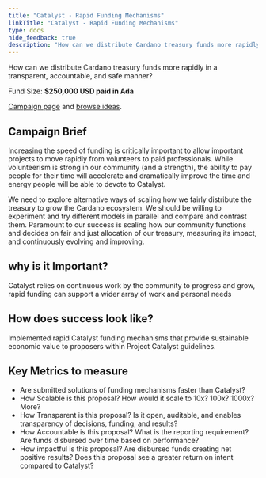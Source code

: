 ```yaml
---
title: "Catalyst - Rapid Funding Mechanisms"
linkTitle: "Catalyst - Rapid Funding Mechanisms"
type: docs
hide_feedback: true
description: "How can we distribute Cardano treasury funds more rapidly in a transparent, accountable, and safe manner?"
---
```

How can we distribute Cardano treasury funds more rapidly in a transparent, accountable, and safe manner?

Fund Size: **$250,000 USD paid in Ada**

[Campaign page](https://cardano.ideascale.com/a/campaign-home/26236) and [browse ideas](https://cardano.ideascale.com/a/ideas/top/campaign-filter/byids/campaigns/26236/stage/unspecified).

## Campaign Brief
Increasing the speed of funding is critically important to allow important projects to move rapidly from volunteers to paid professionals. While volunteerism is strong in our community (and a strength), the ability to pay people for their time will accelerate and dramatically improve the time and energy people will be able to devote to Catalyst.

We need to explore alternative ways of scaling how we fairly distribute the treasury to grow the Cardano ecosystem. We should be willing to experiment and try different models in parallel and compare and contrast them. Paramount to our success is scaling how our community functions and decides on fair and just allocation of our treasury, measuring its impact, and continuously evolving and improving.

## why is it Important?
Catalyst relies on continuous work by the community to progress and grow, rapid funding can support a wider array of work and personal needs

## How does success look like?

Implemented rapid Catalyst funding mechanisms that provide sustainable economic value to proposers within Project Catalyst guidelines.

## Key Metrics to measure
- Are submitted solutions of funding mechanisms faster than Catalyst?
- How Scalable is this proposal? How would it scale to 10x? 100x? 1000x? More?
- How Transparent is this proposal? Is it open, auditable, and enables transparency of decisions, funding, and results?
- How Accountable is this proposal? What is the reporting requirement? Are funds disbursed over time based on performance?
- How impactful is this proposal? Are disbursed funds creating net positive results? Does this proposal see a greater return on intent compared to Catalyst?
